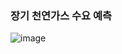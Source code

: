 ### 장기 천연가스 수요 예측
![image](https://user-images.githubusercontent.com/103241961/216606238-338b76ca-3ac6-4f62-adfd-ee02f9347c95.png)
